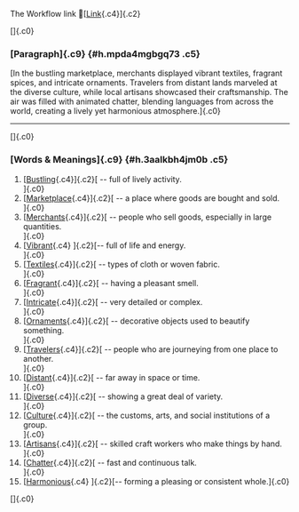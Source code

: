 The Workflow link
👏[[Link](https://www.google.com/url?q=http://www.google.com&sa=D&source=editors&ust=1760509300751030&usg=AOvVaw2SIfpgMFQRV87iKgzJKfSc){.c4}]{.c2}

[]{.c0}

### [Paragraph]{.c9} {#h.mpda4mgbgq73 .c5}

[In the bustling marketplace, merchants displayed vibrant textiles,
fragrant spices, and intricate ornaments. Travelers from distant lands
marveled at the diverse culture, while local artisans showcased their
craftsmanship. The air was filled with animated chatter, blending
languages from across the world, creating a lively yet harmonious
atmosphere.]{.c0}

------------------------------------------------------------------------

[]{.c0}

### [Words & Meanings]{.c9} {#h.3aalkbh4jm0b .c5}

1.  [[Bustling](https://www.google.com/url?q=http://www.google.com&sa=D&source=editors&ust=1760509300752547&usg=AOvVaw15MOwV1UCSvGp0SDSVLyIA){.c4}]{.c2}[ --
    full of lively activity.\
    ]{.c0}
2.  [[Marketplace](https://www.google.com/url?q=http://www.google.com&sa=D&source=editors&ust=1760509300752793&usg=AOvVaw2FaBFO-7yf5DJgdUY_b4Dd){.c4}]{.c2}[ --
    a place where goods are bought and sold.\
    ]{.c0}
3.  [[Merchants](https://www.google.com/url?q=http://www.google.com&sa=D&source=editors&ust=1760509300753018&usg=AOvVaw0OccJwtzAKshfrCBv-tljj){.c4}]{.c2}[ --
    people who sell goods, especially in large quantities.\
    ]{.c0}
4.  [[Vibrant](https://www.google.com/url?q=http://www.google.com&sa=D&source=editors&ust=1760509300753359&usg=AOvVaw0IzryrWsByHjurbVP4CpyI){.c4}
    ]{.c2}[-- full of life and energy.\
    ]{.c0}
5.  [[Textiles](https://www.google.com/url?q=http://www.google.com&sa=D&source=editors&ust=1760509300753590&usg=AOvVaw3bcqsFyP6vOqWgm4oeaC7u){.c4}]{.c2}[ --
    types of cloth or woven fabric.\
    ]{.c0}
6.  [[Fragrant](https://www.google.com/url?q=http://www.google.com&sa=D&source=editors&ust=1760509300753910&usg=AOvVaw3CDqfXj0I7aEFGe87pYeKF){.c4}]{.c2}[ --
    having a pleasant smell.\
    ]{.c0}
7.  [[Intricate](https://www.google.com/url?q=http://www.google.com&sa=D&source=editors&ust=1760509300754127&usg=AOvVaw0x0KRw97nYZoCefe8McC9a){.c4}]{.c2}[ --
    very detailed or complex.\
    ]{.c0}
8.  [[Ornaments](https://www.google.com/url?q=http://www.google.com&sa=D&source=editors&ust=1760509300754326&usg=AOvVaw0S_angsJVyuBKiCx7ipU_3){.c4}]{.c2}[ --
    decorative objects used to beautify something.\
    ]{.c0}
9.  [[Travelers](https://www.google.com/url?q=http://www.google.com&sa=D&source=editors&ust=1760509300754532&usg=AOvVaw0cJekkccvgMI6GJ04W22XZ){.c4}]{.c2}[ --
    people who are journeying from one place to another.\
    ]{.c0}
10. [[Distant](https://www.google.com/url?q=http://www.google.com&sa=D&source=editors&ust=1760509300754780&usg=AOvVaw23La9bb3-Zp9_SHkD3jjWF){.c4}]{.c2}[ --
    far away in space or time.\
    ]{.c0}
11. [[Diverse](https://www.google.com/url?q=http://www.google.com&sa=D&source=editors&ust=1760509300755126&usg=AOvVaw0wcpYER1N8svF4-Spv16I4){.c4}]{.c2}[ --
    showing a great deal of variety.\
    ]{.c0}
12. [[Culture](https://www.google.com/url?q=http://www.google.com&sa=D&source=editors&ust=1760509300755565&usg=AOvVaw0n3sE005P-ggPFz6a3Lav2){.c4}]{.c2}[ --
    the customs, arts, and social institutions of a group.\
    ]{.c0}
13. [[Artisans](https://www.google.com/url?q=http://www.google.com&sa=D&source=editors&ust=1760509300755991&usg=AOvVaw2NKHyczBXkRQXiGZ4kIPNF){.c4}]{.c2}[ --
    skilled craft workers who make things by hand.\
    ]{.c0}
14. [[Chatter](https://www.google.com/url?q=http://www.google.com&sa=D&source=editors&ust=1760509300756367&usg=AOvVaw1UMeGOoPON-2F677_T7c-4){.c4}]{.c2}[ --
    fast and continuous talk.\
    ]{.c0}
15. [[Harmonious](https://www.google.com/url?q=http://www.google.com&sa=D&source=editors&ust=1760509300756577&usg=AOvVaw0rGLc8nCVaSs2G-dv3jRtT){.c4}
    ]{.c2}[-- forming a pleasing or consistent whole.]{.c0}

[]{.c0}
